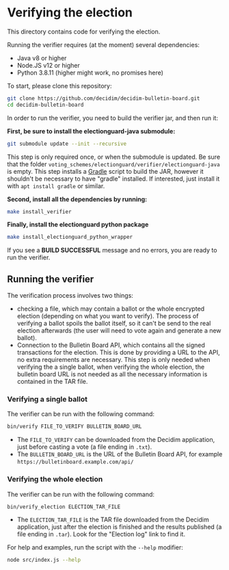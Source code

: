 Verifying the election
======================

This directory contains code for verifying the election. 

Running the verifier requires (at the moment) several dependencies:

- Java v8 or higher
- Node.JS v12 or higher
- Python 3.8.11 (higher might work, no promises here)

To start, please clone this repository:

```bash
git clone https://github.com/decidim/decidim-bulletin-board.git
cd decidim-bulletin-board
```

In order to run the verifier, you need to build the verifier jar, and then run it:

**First, be sure to install the electionguard-java submodule:**

```bash
git submodule update --init --recursive
```

This step is only required once, or when the submodule is updated. Be sure that the folder `voting_schemes/electionguard/verifier/electionguard-java ` is empty. This step installs a [Gradle](https://gradle.org/) script to build the JAR, however it shouldn't be necessary to have "gradle" installed. If interested, just install it with `apt install gradle` or similar.

**Second, install all the dependencies by running:**

```bash
make install_verifier
```

**Finally, install the electionguard python package**

```bash
make install_electionguard_python_wrapper
```

If you see a **BUILD SUCCESSFUL** message and no errors, you are ready to run the verifier.

Running the verifier
--------------------

The verification process involves two things:

- checking a file, which may contain a ballot or the whole encrypted election (depending on what you want to verify). The process of verifying a ballot spoils the ballot itself, so it can't be send to the real election afterwards (the user will need to vote again and generate a new ballot).
- Connection to the Bulletin Board API, which contains all the signed transactions for the election. This is done by providing a URL to the API, no extra requirements are necessary. This step is only needed when verifying the a single ballot, when verifying the whole election, the bulletin board URL is not needed as all the necessary information is contained in the TAR file.

### Verifying a single ballot

The verifier can be run with the following command:

```bash
bin/verify FILE_TO_VERIFY BULLETIN_BOARD_URL
```

- The `FILE_TO_VERIFY` can be downloaded from the Decidim application, just before casting a vote (a file ending in `.txt`).
- The `BULLETIN_BOARD_URL` is the URL of the Bulletin Board API, for example `https://bulletinboard.example.com/api/`

### Verifying the whole election

The verifier can be run with the following command:

```bash
bin/verify_election ELECTION_TAR_FILE
```
- The `ELECTION_TAR_FILE` is the TAR file downloaded from the Decidim application, just after the election is finished and the results published (a file ending in `.tar`). Look for the "Election log" link to find it.

For help and examples, run the script with the `--help` modifier:

```bash
node src/index.js --help
```


